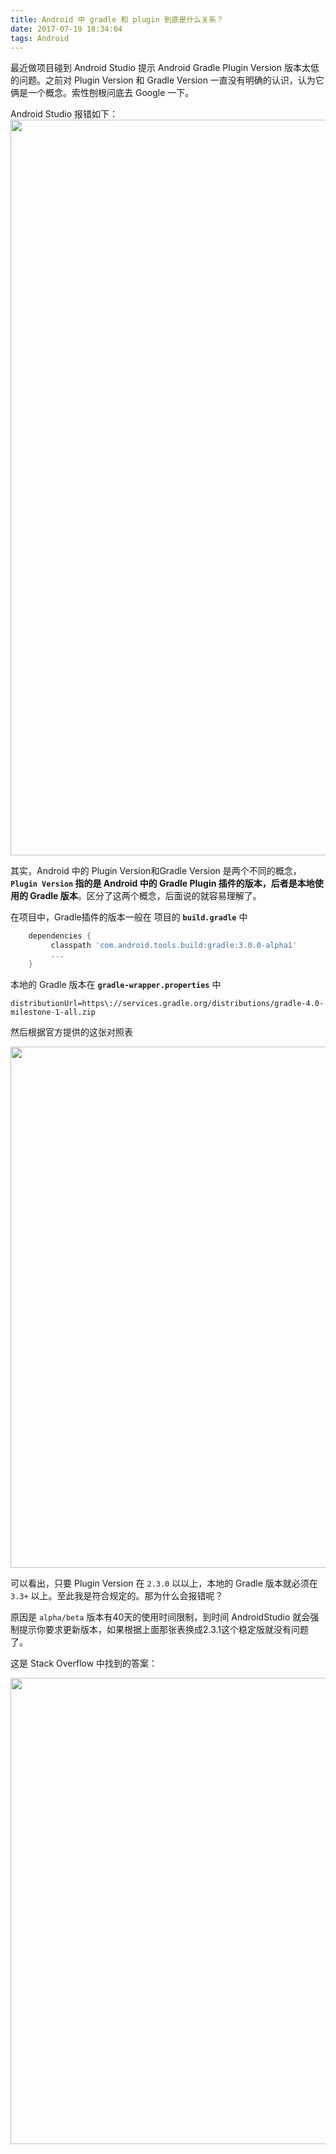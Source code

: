 ```yaml
---
title: Android 中 gradle 和 plugin 到底是什么关系？
date: 2017-07-19 18:34:04
tags: Android
---
```


最近做项目碰到 Android Studio 提示 Android Gradle Plugin Version 版本太低的问题。之前对 Plugin Version 和 Gradle Version 一直没有明确的认识，认为它俩是一个概念。索性刨根问底去 Google 一下。



<!-- more -->

Android Studio 报错如下：
<img src="http://osoa5juml.bkt.clouddn.com//image/site/1500459320686.png" width="1177"/>

其实，Android 中的 Plugin Version和Gradle Version 是两个不同的概念，**`Plugin Version` 指的是 Android 中的 Gradle Plugin 插件的版本，后者是本地使用的 Gradle 版本**。区分了这两个概念，后面说的就容易理解了。


在项目中，Gradle插件的版本一般在 项目的 **`build.gradle`** 中

```groovy
    dependencies {
         classpath 'com.android.tools.build:gradle:3.0.0-alpha1'
         ...
    }
```

本地的 Gradle 版本在 **`gradle-wrapper.properties`** 中
``` 
distributionUrl=https\://services.gradle.org/distributions/gradle-4.0-milestone-1-all.zip
```

然后根据官方提供的这张对照表

<img src="http://osoa5juml.bkt.clouddn.com//image/site/1500460060716.png" width="834"/>

可以看出，只要 Plugin Version 在 `2.3.0` 以以上，本地的 Gradle 版本就必须在 `3.3+` 以上。至此我是符合规定的。那为什么会报错呢？

原因是 `alpha/beta` 版本有40天的使用时间限制，到时间 AndroidStudio 就会强制提示你要求更新版本，如果根据上面那张表换成2.3.1这个稳定版就没有问题了。

这是 Stack Overflow 中找到的答案：

<img src="http://osoa5juml.bkt.clouddn.com//image/site/1500460312617.png" width="746"/>